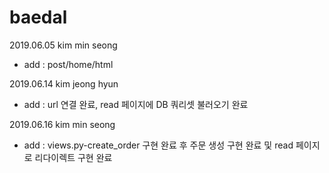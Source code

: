 # baedal


2019.06.05 kim min seong
- add : post/home/html

2019.06.14 kim jeong hyun
- add : url 연결 완료, read 페이지에 DB 쿼리셋 불러오기 완료

2019.06.16 kim min seong
- add : views.py-create_order 구현 완료 후 주문 생성 구현 완료 및 read 페이지로 리다이렉트 구현 완료
